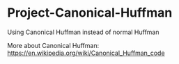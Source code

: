 # Project-Canonical-Huffman
Using Canonical Huffman instead of normal Huffman

More about Canonical Huffman: https://en.wikipedia.org/wiki/Canonical_Huffman_code
